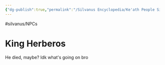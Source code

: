 ```yaml
---
{"dg-publish":true,"permalink":"/Silvanus Encyclopedia/Ke'ath People Silvanus/King Herberos Silvanus/"}
---
```


#silvanus/NPCs
# King Herberos

He died, maybe? Idk what's going on bro